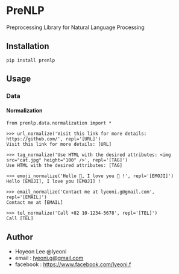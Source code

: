 # PreNLP
Preprocessing Library for Natural Language Processing

## Installation
```
pip install prenlp
```

## Usage

### Data

#### Normalization
```
from prenlp.data.normalization import *

>>> url_normalize('Visit this link for more details: https://github.com/', repl='[URL]')
Visit this link for more details: [URL]

>>> tag_normalize('Use HTML with the desired attributes: <img src="cat.jpg" height="100" />', repl='[TAG]')
Use HTML with the desired attributes: [TAG]

>>> emoji_normalize('Hello 🤩, I love you 💓 !', repl='[EMOJI]')
Hello [EMOJI], I love you [EMOJI] !

>>> email_normalize('Contact me at lyeoni.g@gmail.com', repl='[EMAIL]')
Contact me at [EMAIL]

>>> tel_normalize('Call +82 10-1234-5678', repl='[TEL]')
Call [TEL]
```

## Author
- Hoyeon Lee @lyeoni
- email : lyeoni.g@gmail.com
- facebook : https://www.facebook.com/lyeoni.f
